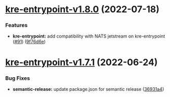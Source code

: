 # [kre-entrypoint-v1.8.0](https://github.com/konstellation-io/kre-runners/compare/kre-entrypoint-v1.7.1...kre-entrypoint-v1.8.0) (2022-07-18)


### Features

* **kre-entrypoint:** add compatibility with NATS jetstream on kre-entrypoint ([#91](https://github.com/konstellation-io/kre-runners/issues/91)) ([9f76d6e](https://github.com/konstellation-io/kre-runners/commit/9f76d6e35f8480cdf30f97ca7100703361b780c7))

# [kre-entrypoint-v1.7.1](https://github.com/konstellation-io/kre-runners/compare/kre-entrypoint-v1.7.0...kre-entrypoint-v1.7.1) (2022-06-24)


### Bug Fixes

* **semantic-release:** update package.json for semantic release ([36931a4](https://github.com/konstellation-io/kre-runners/commit/36931a46050f9b1e0441c2897b1e722523ce4214))
